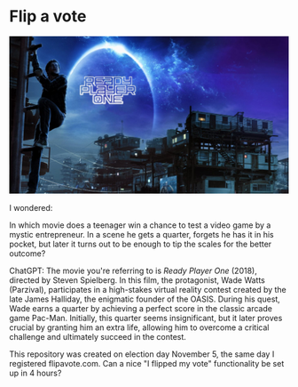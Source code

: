# Flip a vote

<img src="Ready-Player-One-1366x768-2327494913.jpg" />

I wondered:

In which movie does a teenager win a chance to test a video game by a mystic entrepreneur. In a scene he gets a quarter, forgets he has it in his pocket, but later it turns out to be enough to tip the scales for the better outcome?

ChatGPT: The movie you're referring to is *Ready Player One* (2018), directed by Steven Spielberg. In this film, the protagonist, Wade Watts (Parzival), participates in a high-stakes virtual reality contest created by the late James Halliday, the enigmatic founder of the OASIS. During his quest, Wade earns a quarter by achieving a perfect score in the classic arcade game Pac-Man. Initially, this quarter seems insignificant, but it later proves crucial by granting him an extra life, allowing him to overcome a critical challenge and ultimately succeed in the contest.

This repository was created on election day November 5, the same day I registered flipavote.com. Can a nice "I flipped my vote" functionality be set up in 4 hours?